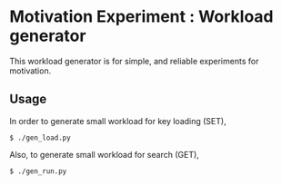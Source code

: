 # Motivation Experiment : Workload generator 

This workload generator is for simple, and reliable experiments for motivation. 

## Usage

In order to generate small workload for key loading (SET), 

	$ ./gen_load.py	

Also, to generate small workload for search (GET),

	$ ./gen_run.py	
